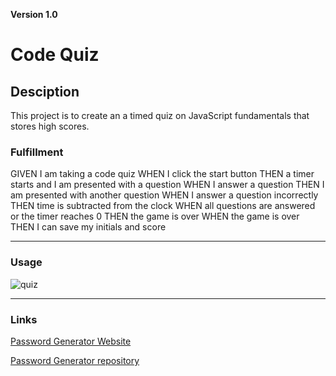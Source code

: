 **Version 1.0**  

# Code Quiz  
 

## Desciption  

This project is to create an a timed quiz on JavaScript fundamentals that stores high scores.  


### Fulfillment

GIVEN I am taking a code quiz
WHEN I click the start button
THEN a timer starts and I am presented with a question
WHEN I answer a question
THEN I am presented with another question
WHEN I answer a question incorrectly
THEN time is subtracted from the clock
WHEN all questions are answered or the timer reaches 0
THEN the game is over
WHEN the game is over
THEN I can save my initials and score
 

- - -   

### Usage  



 ![quiz](https://user-images.githubusercontent.com/103866289/170904585-b5b1adf2-f5bb-4534-a652-4a615d93f148.png)


- - -  

### Links  
 

[Password Generator Website](https://bvenant.github.io/)  

[Password Generator repository](https://github.com/bvenant/code-quiz) 
